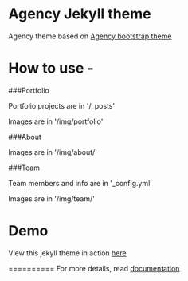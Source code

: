 Agency Jekyll theme
====================

Agency theme based on [Agency bootstrap theme ](http://startbootstrap.com/templates/agency/)

# How to use -

###Portfolio 

Portfolio projects are in '/_posts'

Images are in '/img/portfolio'

###About

Images are in '/img/about/'

###Team

Team members and info are in '_config.yml'

Images are in '/img/team/'


# Demo

View this jekyll theme in action [here](https://y7kim.github.io/agency-jekyll-theme)

==========
For more details, read [documentation](http://jekyllrb.com/)
